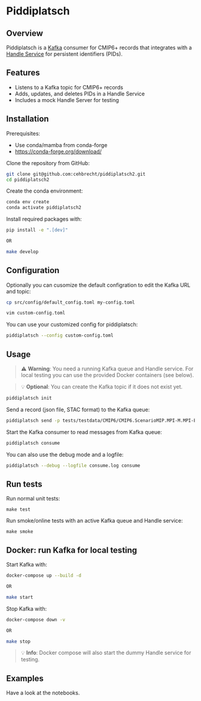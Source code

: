 # Piddiplatsch

## Overview
Piddiplatsch is a [Kafka](https://kafka.apache.org/) consumer for CMIP6+ records that integrates with a [Handle Service](https://pypi.org/project/pyhandle/) for persistent identifiers (PIDs).


## Features
- Listens to a Kafka topic for CMIP6+ records
- Adds, updates, and deletes PIDs in a Handle Service
- Includes a mock Handle Server for testing

## Installation

Prerequisites:
* Use conda/mamba from conda-forge
* https://conda-forge.org/download/ 

Clone the repository from GitHub:
```sh
git clone git@github.com:cehbrecht/piddiplatsch2.git
cd piddiplatsch2
```

Create the conda environment:
```sh
conda env create
conda activate piddiplatsch2
```

Install required packages with:
```sh
pip install -e ".[dev]"

OR

make develop
```

## Configuration

Optionally you can cusomize the default configration to edit the Kafka URL and topic:
```sh
cp src/config/default_config.toml my-config.toml

vim custom-config.toml
```

You can use your customized config for piddiplatsch:
```sh
piddiplatsch --config custom-config.toml
```

## Usage

> ⚠️ **Warning**: You need a running Kafka queue and Handle service. For local testing you can use the provided Docker containers (see below).

> 💡 **Optional**: You can create the Kafka topic if it does not exist yet.
```sh
piddiplatsch init
```

Send a record (json file, STAC format) to the Kafka queue:
```sh
piddiplatsch send -p tests/testdata/CMIP6/CMIP6.ScenarioMIP.MPI-M.MPI-ESM1-2-LR.ssp126.r1i1p1f1.day.tasmin.gn.v20190710.json
```

Start the Kafka consumer to read messages from Kafka queue:
```sh
piddiplatsch consume
```

You can also use the debug mode and a logfile:
```sh
piddiplatsch --debug --logfile consume.log consume
```

## Run tests

Run normal unit tests:
```
make test
```

Run smoke/online tests with an active Kafka queue and Handle service:
```
make smoke
```

## Docker: run Kafka for local testing

Start Kafka with:
```sh
docker-compose up --build -d

OR

make start
```

Stop Kafka with:
```sh
docker-compose down -v

OR

make stop
```

> 💡 **Info**: Docker compose will also start the dummy Handle service for testing.

## Examples

Have a look at the notebooks.
